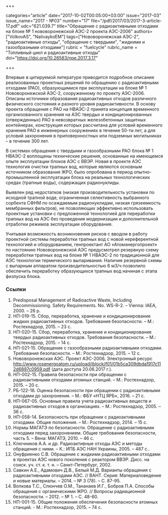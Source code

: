 +++

categories="article"
date="2017-10-02T00:05:00+03:00"
issue="2017-03"
issue_name="2017 - №03"
number="17"
file="/pdf/2017/03/2017-3-article-17.pdf"
udc="621.039.7"
title="Обращение с радиоактивными отходами на блоке № 1 нововоронежской АЭС-2 проекта АЭС-2006"
authors=["VolkovAS", "NalivaykoEM"]
tags=["Нововоронежская АЭС-2", "радиоактивные отходы", "обращение с твердыми", "жидкими и газообразными отходами"]
rubric = "fuelcycle"
rubric_name = "Топливный цикл и радиоактивные отходы"
doi="https://doi.org/10.26583/npe.2017.3.17"

+++

Впервые в цитируемой литературе приводится подробное описание реализованных проектных решений по обращению с радиоактивными отходами (РАО), образующимися при эксплуатации на блоке № 1 Нововоронежской АЭС-2, сооруженному по проекту АЭС-2006. Описаны источники образования радиоактивных отходов различного физического состояния и разного уровня радиоактивности. В основу проекта обращения с РАО на НВАЭС-2 принята концепция временного организованного хранения на АЭС твердых и кондиционированных (отвержденных) РАО в невозвратных железобетонных защитных контейнерах, конструкция которых рассчитана для условий временного хранения РАО в инженерных сооружениях в течение 50-ти лет, а для условий захоронения в приповерхностных или подземных могильниках – в течение 300 лет.

В системах обращения с твердыми и газообразными РАО блока № 1 НВАЭС-2 воплощены технические решения, основанные на имеющемся опыте эксплуатации блоков АЭС с ВВЭР. Новая в проекте АЭС технология очистки трапных вод, которые являются основным источником образования ЖРО, было опробована в период опытно-промышленной эксплуатации блока на реальных технологических средах (трапные воды), содержащих радионуклиды.

Выявлен ряд недостатков (низкая производительность установки по исходной трапной воде, ограниченная селективность выбранного сорбента СФНМ по осаждаемым радионуклидам, низкая грязеемкость мембранных фильтров), не позволяющих эффективно использовать проектные установки с предложенной технологией для переработки трапных вод на АЭС без проведения модернизации и дополнительной отработки режимов эксплуатации оборудования.

Учитывая возможность возникновения рисков с вводом в работу проектной системы переработки трапных вод с новой нереферентной технологией и оборудованием, генпроектант АО «Атомэнергопроект» по настоянию Нововоронежской АЭС предусмотрел резервную схему переработки трапных вод на блоке № 1 НВАЭС-2 по традиционной для АЭС технологии термического выпаривания. Наличие резервной схемы с выпарным аппаратом производительностью 6 м3/ч позволило обеспечить переработку образующихся трапных вод начиная с этапа физпуска блока.

### Ссылки

1. Predisposal Management of Radioactive Waste, Including Decommissioning. Safety Requirements. No. WS-R-2. – Vienna: IAEA, 2000. – 26 p.
2. НП-019-15. Сбор, переработка, хранение и кондиционирование жидких радиоактивных отходов. Требования безопасности. – М.: Ростехнадзор, 2015. – 23 c.
3. НП-020-15. Сбор, переработка, хранение и кондиционирование твердых радиоактивных отходов. Требования безопасности. – М.: Ростехнадзор, 2015. – 14 с.
4. НП-021-15. Обращение с газообразными радиоактивными отходами. Требования безопасности. – М.: Ростехнадзор, 2015. – 12 с.
5. Нововоронежская АЭС. Проект АЭС-2006. Электронный ресурс http://www.rosenergoatom.ru/upload/iblock/f01/01b5ca309dbda1917c112d6897c0959.pdf (дата доступа 20.06.2017 г.).
6. НП-002-15. Правила безопасности при обращении с радиоактивными отходами атомных станций. – М.: Ростехнадзор, 2015. – 20 с.
7. РБ-122-16. Оценка безопасности при обращении с радиоактивными отходами до захоронения. – М.: ФБУ «НТЦ ЯРБ», 2016. – 21 с.
8. НП-067-05. Основные правила учета радиоактивных веществ и радиоактивных отходов в организациях. – М.: Ростехнадзор, 2005. – 36 с.
9. НП-058-14. Безопасность при обращении с радиоактивными отходами. Общие положения. – М.: Ростехнадзор, 2014. – 15 с.
10. Нормы МАГАТЭ по безопасности. Обращение с радиоактивными отходами перед захоронением. Общие требования безопасности, часть 5. – Вена: МАГАТЭ, 2010. – 46 с.
11. Ключников А.А. и др. Радиоактивные отходы АЭС и методы обращения с ними. – К.: ИПБ АЭС НАН Украины, 2005. – 487 с..
12. Онуфриенко С.В. Обращение с жидкими радиоактивными отходами в проектах АЭС нового поколения с реактором ВВЭР. Дисс. на соиск. уч. ст. к. т. н. – Санкт-Петербург, 2002.
13. Савкин А.Е., Адамович Д.В., Белый М.Д. Варианты обращения с радиоактивными отходами АЭС. // ВАНТ. Серия: Материаловедение и новые материалы. – 2014. – № 3 (78). – С. 87-95.
14. Волкова Т.С., Слюнчев О.М., Тананаев И.Г., Бобров П.А. Способы обращения с органическими ЖРО. // Вопросы радиационной безопасности. – 2012. – № 1. – С. 48-60.
15. НП-001-15. Общие положения обеспечения безопасности атомных станций. - М.: Ростехнадзор, 2015. – 74 с.